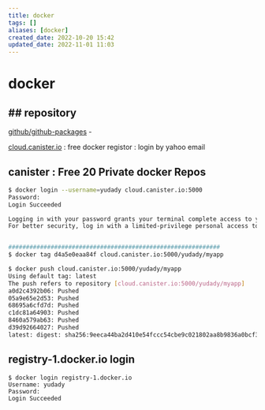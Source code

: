 ```yaml
---
title: docker
tags: []
aliases: [docker]
created_date: 2022-10-20 15:42
updated_date: 2022-11-01 11:03
---
```


# docker

## ## repository

[github/github-packages](../04-CI-CD-Pipelines/github/github-packages.md)  -  

[cloud.canister.io](https://cloud.canister.io/n/yudady) : free docker registor : login by yahoo email

## canister : Free 20 Private docker Repos

```bash
$ docker login --username=yudady cloud.canister.io:5000
Password:
Login Succeeded

Logging in with your password grants your terminal complete access to your account.
For better security, log in with a limited-privilege personal access token. Learn more at https://docs.docker.com/go/access-tokens/


############################################################
$ docker tag d4a5e0eaa84f cloud.canister.io:5000/yudady/myapp

$ docker push cloud.canister.io:5000/yudady/myapp
Using default tag: latest
The push refers to repository [cloud.canister.io:5000/yudady/myapp]
a0d2c4392b06: Pushed
05a9e65e2d53: Pushed
68695a6cfd7d: Pushed
c1dc81a64903: Pushed
8460a579ab63: Pushed
d39d92664027: Pushed
latest: digest: sha256:9eeca44ba2d410e54fccc54cbe9c021802aa8b9836a0bcf3d3229354e4c8870e size: 1569


```


## registry-1.docker.io login

```shell
$ docker login registry-1.docker.io
Username: yudady
Password:
Login Succeeded
```